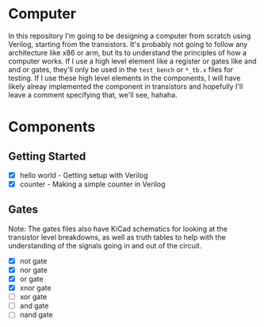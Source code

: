 # Computer

In this repository I'm going to be designing a computer from scratch using Verilog, starting from the transistors. It's probably not going to follow any architecture like x86 or arm, but its to understand the principles of how a computer works. If I use a high level element like a register or gates like and and or gates, they'll only be used in the `test_bench` or `*_tb.v` files for testing. If I use these high level elements in the components, I will have likely alreay implemented the component in transistors and hopefully I'll leave a comment specifying that, we'll see, hahaha.


# Components

## Getting Started

- [x] hello world - Getting setup with Verilog
- [x] counter - Making a simple counter in Verilog

## Gates

Note: The gates files also have KiCad schematics for looking at the transistor level breakdowns, as well as truth tables to help with the understanding of the signals going in and out of the circuit.

- [x] not gate
- [x] nor gate
- [x] or gate
- [x] xnor gate
- [ ] xor gate
- [ ] and gate
- [ ] nand gate
